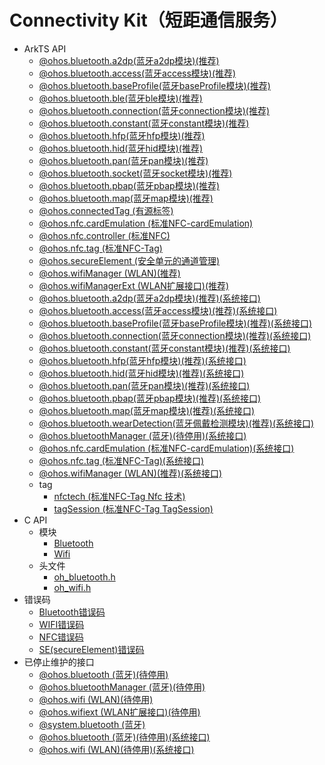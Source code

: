 # Connectivity Kit（短距通信服务）

- ArkTS API
  - [@ohos.bluetooth.a2dp(蓝牙a2dp模块)(推荐)](js-apis-bluetooth-a2dp.md)
  - [@ohos.bluetooth.access(蓝牙access模块)(推荐)](js-apis-bluetooth-access.md)
  - [@ohos.bluetooth.baseProfile(蓝牙baseProfile模块)(推荐)](js-apis-bluetooth-baseProfile.md)
  - [@ohos.bluetooth.ble(蓝牙ble模块)(推荐)](js-apis-bluetooth-ble.md)
  - [@ohos.bluetooth.connection(蓝牙connection模块)(推荐)](js-apis-bluetooth-connection.md)
  - [@ohos.bluetooth.constant(蓝牙constant模块)(推荐)](js-apis-bluetooth-constant.md)
  - [@ohos.bluetooth.hfp(蓝牙hfp模块)(推荐)](js-apis-bluetooth-hfp.md)
  - [@ohos.bluetooth.hid(蓝牙hid模块)(推荐)](js-apis-bluetooth-hid.md)
  - [@ohos.bluetooth.pan(蓝牙pan模块)(推荐)](js-apis-bluetooth-pan.md)
  - [@ohos.bluetooth.socket(蓝牙socket模块)(推荐)](js-apis-bluetooth-socket.md)
  - [@ohos.bluetooth.pbap(蓝牙pbap模块)(推荐)](js-apis-bluetooth-pbap.md)
  - [@ohos.bluetooth.map(蓝牙map模块)(推荐)](js-apis-bluetooth-map.md)
  - [@ohos.connectedTag (有源标签)](js-apis-connectedTag.md)
  - [@ohos.nfc.cardEmulation (标准NFC-cardEmulation)](js-apis-cardEmulation.md)
  - [@ohos.nfc.controller (标准NFC)](js-apis-nfcController.md)
  - [@ohos.nfc.tag (标准NFC-Tag)](js-apis-nfcTag.md)
  - [@ohos.secureElement (安全单元的通道管理)](js-apis-secureElement.md)
  - [@ohos.wifiManager (WLAN)(推荐)](js-apis-wifiManager.md)
  - [@ohos.wifiManagerExt (WLAN扩展接口)(推荐)](js-apis-wifiManagerExt.md)
  <!--Del-->
  - [@ohos.bluetooth.a2dp(蓝牙a2dp模块)(推荐)(系统接口)](js-apis-bluetooth-a2dp-sys.md)
  - [@ohos.bluetooth.access(蓝牙access模块)(推荐)(系统接口)](js-apis-bluetooth-access-sys.md)
  - [@ohos.bluetooth.baseProfile(蓝牙baseProfile模块)(推荐)(系统接口)](js-apis-bluetooth-baseProfile-sys.md)
  - [@ohos.bluetooth.connection(蓝牙connection模块)(推荐)(系统接口)](js-apis-bluetooth-connection-sys.md)
  - [@ohos.bluetooth.constant(蓝牙constant模块)(推荐)(系统接口)](js-apis-bluetooth-constant-sys.md)
  - [@ohos.bluetooth.hfp(蓝牙hfp模块)(推荐)(系统接口)](js-apis-bluetooth-hfp-sys.md)
  - [@ohos.bluetooth.hid(蓝牙hid模块)(推荐)(系统接口)](js-apis-bluetooth-hid-sys.md)
  - [@ohos.bluetooth.pan(蓝牙pan模块)(推荐)(系统接口)](js-apis-bluetooth-pan-sys.md)
  - [@ohos.bluetooth.pbap(蓝牙pbap模块)(推荐)(系统接口)](js-apis-bluetooth-pbap-sys.md)
  - [@ohos.bluetooth.map(蓝牙map模块)(推荐)(系统接口)](js-apis-bluetooth-map-sys.md)
  - [@ohos.bluetooth.wearDetection(蓝牙佩戴检测模块)(推荐)(系统接口)](js-apis-bluetooth-wearDetection-sys.md)
  - [@ohos.bluetoothManager (蓝牙)(待停用)(系统接口)](js-apis-bluetoothManager-sys.md)
  - [@ohos.nfc.cardEmulation (标准NFC-cardEmulation)(系统接口)](js-apis-cardEmulation-sys.md)
  - [@ohos.nfc.tag (标准NFC-Tag)(系统接口)](js-apis-nfcTag-sys.md)
  - [@ohos.wifiManager (WLAN)(推荐)(系统接口)](js-apis-wifiManager-sys.md)
  <!--DelEnd-->
  - tag
    - [nfctech (标准NFC-Tag Nfc 技术)](js-apis-nfctech.md)
    - [tagSession (标准NFC-Tag TagSession)](js-apis-tagSession.md)
- C API<!--connectivity-c-->
  - 模块<!--connectivity-module-->
    - [Bluetooth](_bluetooth.md)
    - [Wifi](_wifi.md)
  - 头文件<!--connectivity-headerfile-->
    - [oh_bluetooth.h](oh__bluetooth_8h.md)
    - [oh_wifi.h](oh__wifi_8h.md)
- 错误码
  - [Bluetooth错误码](errorcode-bluetoothManager.md)
  - [WIFI错误码](errorcode-wifi.md)
  - [NFC错误码](errorcode-nfc.md)
  - [SE(secureElement)错误码](errorcode-se.md)
- 已停止维护的接口
  - [@ohos.bluetooth (蓝牙)(待停用)](js-apis-bluetooth.md)
  - [@ohos.bluetoothManager (蓝牙)(待停用)](js-apis-bluetoothManager.md)
  - [@ohos.wifi (WLAN)(待停用)](js-apis-wifi.md)
  - [@ohos.wifiext (WLAN扩展接口)(待停用)](js-apis-wifiext.md)
  - [@system.bluetooth (蓝牙)](js-apis-system-bluetooth.md)
  <!--Del-->
  - [@ohos.bluetooth (蓝牙)(待停用)(系统接口)](js-apis-bluetooth-sys.md)
  - [@ohos.wifi (WLAN)(待停用)(系统接口)](js-apis-wifi-sys.md)
  <!--DelEnd-->
